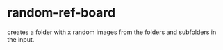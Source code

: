 # random-ref-board
creates a folder with x random images from the folders and subfolders in the input.
